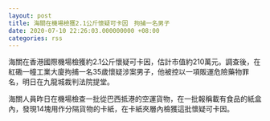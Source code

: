 ```yaml
---
layout: post
title: 海關在機場檢獲2.1公斤懷疑可卡因　拘捕一名男子
date: 2020-07-10 22:26:03.000000000 +08:00
categories: rss
---
```


海關在香港國際機場檢獲約2.1公斤懷疑可卡因，估計市值約210萬元。調查後，在紅磡一幢工業大廈拘捕一名35歲懷疑涉案男子，他被控以一項販運危險藥物罪名，明日在九龍城裁判法院提堂。

海關人員昨日在機場檢查一批從巴西抵港的空運貨物，在一批報稱載有食品的紙盒內，發現14塊用作分隔貨物的卡紙，在卡紙夾層內檢獲這批懷疑可卡因。
